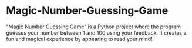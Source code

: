 # Magic-Number-Guessing-Game
 "Magic Number Guessing Game" is a Python project where the program guesses your number between 1 and 100 using your feedback. It creates a fun and magical experience by appearing to read your mind!
